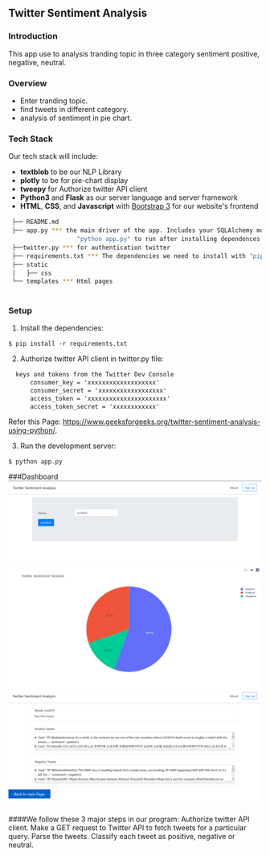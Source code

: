 Twitter Sentiment Analysis
-----
### Introduction
This app use to analysis tranding topic in three category sentiment positive, negative, neutral.

### Overview


* Enter tranding topic.
* find tweets in different category.
* analysis of sentiment in pie chart.

### Tech Stack

Our tech stack will include:

* **textblob** to be our NLP Library
* **plotly** to be for pie-chart display
* **tweepy**  for Authorize twitter API client
* **Python3** and **Flask** as our server language and server framework
* **HTML**, **CSS**, and **Javascript** with [Bootstrap 3](https://getbootstrap.com/docs/3.4/customize/) for our website's frontend

 ```sh
  ├── README.md
  ├── app.py *** the main driver of the app. Includes your SQLAlchemy models.
                    "python app.py" to run after installing dependences
  ├──twitter.py *** for authentication twitter
  ├── requirements.txt *** The dependencies we need to install with "pip3 install -r requirements.txt"
  ├── static
  │   ├── css 
  └── templates *** Html pages
  
  ```
### Setup
1. Install the dependencies:
  ```
  $ pip install -r requirements.txt
  ```
2. Authorize twitter API client in twitter.py file:
  ```
    keys and tokens from the Twitter Dev Console
		consumer_key = 'xxxxxxxxxxxxxxxxxxx'
		consumer_secret = 'xxxxxxxxxxxxxxxxxx'
		access_token = 'xxxxxxxxxxxxxxxxxxxxxx'
		access_token_secret = 'xxxxxxxxxxxx'

  ```
  Refer this Page: https://www.geeksforgeeks.org/twitter-sentiment-analysis-using-python/.

3. Run the development server:
  ```
  $ python app.py
  ```
###Dashboard
![Home page](https://github.com/imshubh17/Projects/blob/master/images/tsa/input.PNG?raw=true "Main Page")
![Home page](https://github.com/imshubh17/Projects/blob/master/images/tsa/dashboard.PNG?raw=true "Dashboard")
![Home page](https://github.com/imshubh17/Projects/blob/master/images/tsa/tweets.PNG?raw=true "Tweets")



####We follow these 3 major steps in our program:
    Authorize twitter API client.
    Make a GET request to Twitter API to fetch tweets for a particular query.
    Parse the tweets. Classify each tweet as positive, negative or neutral.
